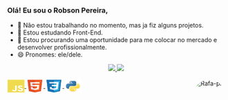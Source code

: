 ### Olá! Eu sou o Robson Pereira,
- 🔭 Não estou trabalhando no momento, mas ja fiz alguns projetos.
- 🌱 Estou estudando Front-End.
- 🤔 Estou procurando uma oportunidade para me colocar no mercado e desenvolver profissionalmente.
- 😄 Pronomes: ele/dele.

<div align="center">
  <a href="https://github.com/Robson892">
  <img height="180em" src="https://github-readme-stats.vercel.app/api?username=rafaballerini&show_icons=true&theme=dark"/>
  <img height="180em" src="https://github-readme-stats.vercel.app/api/top-langs/?username=rafaballerini&layout=compact&langs_count=7&theme=dark"/>
</div>
<div style="display: inline_block"><br>
  <img align="center" alt="Rafa-Js" height="30" width="40" src="https://raw.githubusercontent.com/devicons/devicon/master/icons/javascript/javascript-plain.svg">
  <img align="center" alt="Rafa-HTML" height="30" width="40" src="https://raw.githubusercontent.com/devicons/devicon/master/icons/html5/html5-original.svg">
  <img align="center" alt="Rafa-CSS" height="30" width="40" src="https://raw.githubusercontent.com/devicons/devicon/master/icons/css3/css3-original.svg">
  <img align="center" alt="Rafa-Python" height="30" width="40" src="https://raw.githubusercontent.com/devicons/devicon/master/icons/python/python-original.svg">
  <img align="right" alt="Rafa-pic" height="150" style="border-radius:50px;" src="https://media.discordapp.net/attachments/639956127056134178/890373478988013628/Publicacoes_Instagram_1_1.png?width=676&height=676">
</div>
  
  ##
 
<div> 
 
</div>
